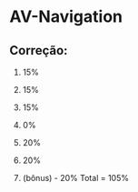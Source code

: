 # AV-Navigation

## Correção:

1.  15%
2.  15%
3.  15%
4.  0%
5.  20%
6.  20%

7. (bônus) - 20%
Total = 105%

